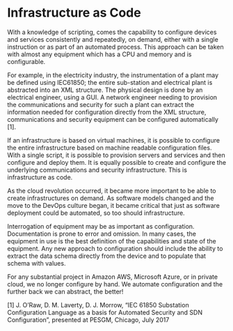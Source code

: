 # Infrastructure as Code

With a knowledge of scripting, comes the capability to configure devices and services consistently and repeatedly, on demand, either with a single instruction or as part of an automated process. This approach can be taken with almost any equipment which has a CPU and memory and is configurable.&#x20;

For example, in the electricity industry, the instrumentation of a plant may be defined using IEC61850; the entire sub-station and electrical plant is abstracted into an XML structure. The physical design is done by an electrical engineer, using a GUI. A network engineer needing to provision the communications and security for such a plant can extract the information needed for configuration directly from the XML structure, communications and security equipment can be configured automatically \[1].&#x20;

If an infrastructure is based on virtual machines, it is possible to configure the entire infrastructure based on machine readable configuration files. With a single script, it is possible to provision servers and services and then configure and deploy them. It is equally possible to create and configure the underlying communications and security infrastructure. This is infrastructure as code.&#x20;

As the cloud revolution occurred, it became more important to be able to create infrastructures on demand. As software models changed and the move to the DevOps culture began, it became critical that just as software deployment could be automated, so too should infrastructure.

Interrogation of equipment may be as important as configuration. Documentation is prone to error and omission. In many cases, the equipment in use is the best definition of the capabilities and state of the equipment. Any new approach to configuration should include the ability to extract the data schema directly from the device and to populate that schema with values.&#x20;

For any substantial project in Amazon AWS, Microsoft Azure, or in private cloud, we no longer configure by hand. We automate configuration and the further back we can abstract, the better!



\[1] J. O’Raw, D. M. Laverty, D. J. Morrow, “IEC 61850 Substation Configuration Language as a basis for Automated Security and SDN Configuration”, presented at PESGM, Chicago, July 2017
